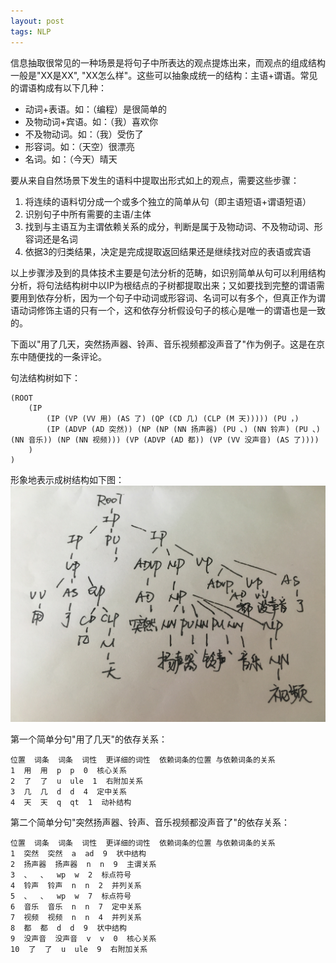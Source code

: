 ```yaml
---
layout: post
tags: NLP
---
```


信息抽取很常见的一种场景是将句子中所表达的观点提炼出来，而观点的组成结构一般是"XX是XX", "XX怎么样"。这些可以抽象成统一的结构：主语+谓语。常见的谓语构成有以下几种：

- 动词+表语。如：（编程）是很简单的
- 及物动词+宾语。如：（我）喜欢你
- 不及物动词。如：（我）受伤了
- 形容词。如：（天空）很漂亮
- 名词。如：（今天）晴天

要从来自自然场景下发生的语料中提取出形式如上的观点，需要这些步骤：

1. 将连续的语料切分成一个或多个独立的简单从句（即主语短语+谓语短语）
2. 识别句子中所有需要的主语/主体
3. 找到与主语互为主谓依赖关系的成分，判断是属于及物动词、不及物动词、形容词还是名词
4. 依据3的归类结果，决定是完成提取返回结果还是继续找对应的表语或宾语

以上步骤涉及到的具体技术主要是句法分析的范畴，如识别简单从句可以利用结构分析，将句法结构树中以IP为根结点的子树都提取出来；又如要找到完整的谓语需要用到依存分析，因为一个句子中动词或形容词、名词可以有多个，但真正作为谓语动词修饰主语的只有一个，这和依存分析假设句子的核心是唯一的谓语也是一致的。

下面以"用了几天，突然扬声器、铃声、音乐视频都没声音了"作为例子。这是在京东中随便找的一条评论。

句法结构树如下：

```
(ROOT
	(IP
		(IP (VP (VV 用) (AS 了) (QP (CD 几) (CLP (M 天))))) (PU ，)
		(IP (ADVP (AD 突然)) (NP (NP (NN 扬声器) (PU 、) (NN 铃声) (PU 、) (NN 音乐)) (NP (NN 视频))) (VP (ADVP (AD 都)) (VP (VV 没声音) (AS 了))))
	)
)
```

形象地表示成树结构如下图：
![句法结构树](https://raw.githubusercontent.com/nomadcube/nomadcube.github.io/master/FullSizeRender.jpg)

第一个简单分句"用了几天"的依存关系：

```
位置  词条  词条  词性  更详细的词性  依赖词条的位置 与依赖词条的关系
1  用  用  p  p  0  核心关系
2  了  了  u  ule  1  右附加关系
3  几  几  d  d  4  定中关系
4  天  天  q  qt  1  动补结构
```

第二个简单分句"突然扬声器、铃声、音乐视频都没声音了"的依存关系：

```
位置  词条  词条  词性  更详细的词性  依赖词条的位置 与依赖词条的关系
1  突然  突然  a  ad  9  状中结构
2  扬声器  扬声器  n  n  9  主谓关系
3  、  、  wp  w  2  标点符号
4  铃声  铃声  n  n  2  并列关系
5  、  、  wp  w  7  标点符号
6  音乐  音乐  n  n  7  定中关系
7  视频  视频  n  n  4  并列关系
8  都  都  d  d  9  状中结构
9  没声音  没声音  v  v  0  核心关系
10  了  了  u  ule  9  右附加关系
```


